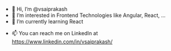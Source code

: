 - 👋 Hi, I’m @vsaiprakash
- 👀 I’m interested in Frontend Technologies like Angular, React, ...
- 🌱 I’m currently learning React
<!--- - 💞️ I’m looking to collaborate on ... --->
- 📫 You can reach me on LinkedIn at https://www.linkedin.com/in/vsaiprakash/

<!---
vsaiprakash/vsaiprakash is a ✨ special ✨ repository because its `README.md` (this file) appears on your GitHub profile.
You can click the Preview link to take a look at your changes.
--->
